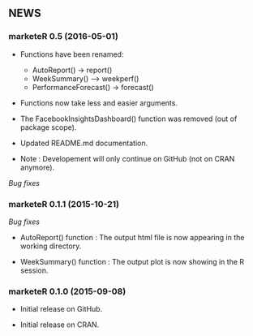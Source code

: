 ## NEWS

### marketeR 0.5 (2016-05-01)

- Functions have been renamed:
	- AutoReport() -> report()
	- WeekSummary() —> weekperf()
	- PerformanceForecast() -> forecast()
	
- Functions now take less and easier arguments.

- The FacebookInsightsDashboard() function was removed (out of package scope).

- Updated README.md documentation.

- Note : Developement will only continue on GitHub (not on CRAN anymore).

*Bug fixes*

### marketeR 0.1.1 (2015-10-21)

*Bug fixes*

- AutoReport() function : The output html file is now appearing in the working directory.

- WeekSummary() function : The output plot is now showing in the R session.

### marketeR 0.1.0 (2015-09-08)

- Initial release on GitHub.

- Initial release on CRAN.